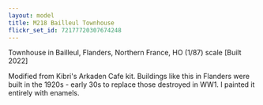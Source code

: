 ```yaml
---
layout: model
title: M218 Bailleul Townhouse
flickr_set_id: 72177720307674248
---
```


Townhouse in Bailleul, Flanders, Northern France, HO (1/87) scale  [Built 2022]

Modified from Kibri&#39;s Arkaden Cafe kit. Buildings like this in Flanders were built in the 1920s - early 30s to replace those destroyed in WW1. I painted it entirely with enamels.


